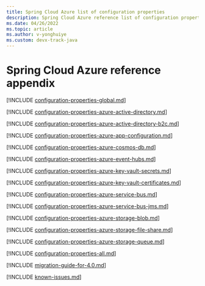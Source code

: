 ```yaml
---
title: Spring Cloud Azure list of configuration properties
description: Spring Cloud Azure reference list of configuration properties
ms.date: 04/26/2022
ms.topic: article
ms.author: v-yonghuiye
ms.custom: devx-track-java
---
```


# Spring Cloud Azure reference appendix

[!INCLUDE [configuration-properties-global.md](includes/spring-cloud-azure/configuration-properties-global.md)]

[!INCLUDE [configuration-properties-azure-active-directory.md](includes/spring-cloud-azure/configuration-properties-azure-active-directory.md)]

[!INCLUDE [configuration-properties-azure-active-directory-b2c.md](includes/spring-cloud-azure/configuration-properties-azure-active-directory-b2c.md)]

[!INCLUDE [configuration-properties-azure-app-configuration.md](includes/spring-cloud-azure/configuration-properties-azure-app-configuration.md)]

[!INCLUDE [configuration-properties-azure-cosmos-db.md](includes/spring-cloud-azure/configuration-properties-azure-cosmos-db.md)]

[!INCLUDE [configuration-properties-azure-event-hubs.md](includes/spring-cloud-azure/configuration-properties-azure-event-hubs.md)]

[!INCLUDE [configuration-properties-azure-key-vault-secrets.md](includes/spring-cloud-azure/configuration-properties-azure-key-vault-secrets.md)]

[!INCLUDE [configuration-properties-azure-key-vault-certificates.md](includes/spring-cloud-azure/configuration-properties-azure-key-vault-certificates.md)]

[!INCLUDE [configuration-properties-azure-service-bus.md](includes/spring-cloud-azure/configuration-properties-azure-service-bus.md)]

[!INCLUDE [configuration-properties-azure-service-bus-jms.md](includes/spring-cloud-azure/configuration-properties-azure-service-bus-jms.md)]

[!INCLUDE [configuration-properties-azure-storage-blob.md](includes/spring-cloud-azure/configuration-properties-azure-storage-blob.md)]

[!INCLUDE [configuration-properties-azure-storage-file-share.md](includes/spring-cloud-azure/configuration-properties-azure-storage-file-share.md)]

[!INCLUDE [configuration-properties-azure-storage-queue.md](includes/spring-cloud-azure/configuration-properties-azure-storage-queue.md)]

[!INCLUDE [configuration-properties-all.md](includes/spring-cloud-azure/configuration-properties-all.md)]

[!INCLUDE [migration-guide-for-4.0.md](includes/spring-cloud-azure/migration-guide-for-4.0.md)]

[!INCLUDE [known-issues.md](includes/spring-cloud-azure/known-issues.md)]
